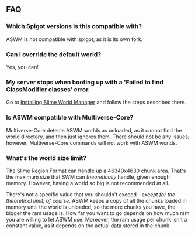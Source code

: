## FAQ

### Which Spigot versions is this compatible with?

ASWM is not compatible with spigot, as it is its own fork.

### Can I override the default world?

Yes, you can!

### My server stops when booting up with a 'Failed to find ClassModifier classes' error.

Go to [Installing Slime World Manager](../usage/install.md) and follow the steps described there.

### Is ASWM compatible with Multiverse-Core?

Multiverse-Core detects ASWM worlds as unloaded, as it cannot find the world directory, and then just ignores them. There should not be any issues; however, Multiverse-Core commands will not work with ASWM worlds.

### What's the world size limit?

The Slime Region Format can handle up a 46340x4630 chunk area. That's the maximum size that SWM can _theoretically_ handle, given enough memory. However, having a world so big is not recommended at all.

There's not a specific value that you shouldn't exceed _- except for the theoretical limit, of course_. ASWM keeps a copy of all the chunks loaded in memory until the world is unloaded, so the more chunks you have, the bigger the ram usage is. How far you want to go depends on how much ram you are willing to let ASWM use. Moreover, the ram usage per chunk isn't a constant value, as it depends on the actual data stored in the chunk.
